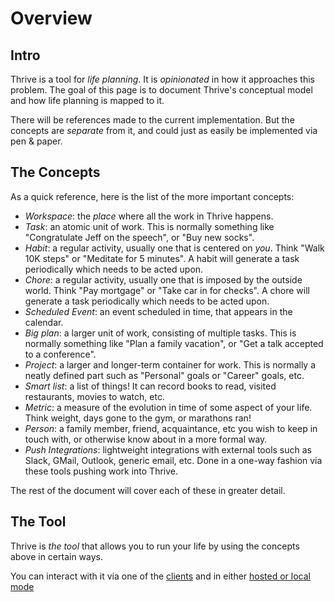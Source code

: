 # Overview

## Intro

Thrive is a tool for _life planning_. It is _opinionated_ in how it approaches
this problem. The goal of this page is to document Thrive's conceptual model
and how life planning is mapped to it.

There will be references made to the current implementation. But the concepts
are _separate_ from it, and could just as easily be implemented via pen & paper.

## The Concepts

As a quick reference, here is the list of the more important concepts:

* _Workspace_: the _place_ where all the work in Thrive happens.
* _Task_: an atomic unit of work. This is normally something like "Congratulate
  Jeff on the speech", or "Buy new socks".
* _Habit_: a regular activity, usually one that is centered on _you_. Think
  "Walk 10K steps" or "Meditate for 5 minutes". A habit will generate a task periodically
   which needs to be acted upon.
* _Chore_: a regular activity, usually one that is imposed by the outside world. Think
  "Pay mortgage" or "Take car in for checks". A chore will generate a task periodically
  which needs to be acted upon.
* _Scheduled Event_: an event scheduled in time, that appears in the calendar.
* _Big plan_: a larger unit of work, consisting of multiple tasks. This is normally
  something like "Plan a family vacation", or "Get a talk accepted to a conference".
* _Project_: a larger and longer-term container for work. This is normally a
  neatly defined part such as "Personal" goals or "Career" goals, etc.
* _Smart list_: a list of things! It can record books to read, visited restaurants,
  movies to watch, etc.
* _Metric_: a measure of the evolution in time of some aspect of your life. Think
  weight, days gone to the gym, or marathons ran!
* _Person_: a family member, friend, acquaintance, etc you wish to keep in touch with, or
  otherwise know about in a more formal way.
* _Push Integrations_: lightweight integrations with external tools such as Slack, GMail,
  Outlook, generic email, etc. Done in a one-way fashion via these tools pushing work into Thrive.

The rest of the document will cover each of these in greater detail.

## The Tool

Thrive is _the tool_ that allows you to run your life by using the concepts above in certain ways.

You can interact with it via one of the [clients](clients.md) and in either [hosted or local mode](hosted-vs-local-mode.md)